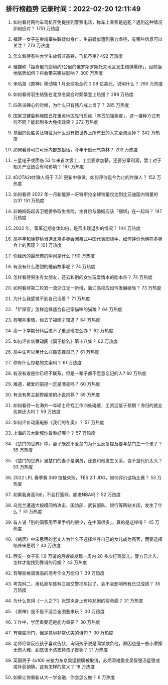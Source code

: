 
## 排行榜趋势 记录时间：2022-02-20 12:11:49
  
  1. 如何看待网约车司机开免提接到警察电话，称车上乘客是逃犯？遇到这种情况如何应对？ 1751 万热度
    
  2. 福建一女子在柬埔寨失联疑似身亡，生前疑似遭到暴力虐待，有哪些信息可以关注？ 773 万热度
    
  3. 怎么看待有些大学生放假非高铁、飞机不坐? 492 万热度
    
  4. 俄媒称「距离俄乌边境约1公里的俄罗斯罗斯托夫地区发生炮弹爆炸」，目前当地局势如何？将会带来哪些影响？ 300 万热度
    
  5. 米哈游《原神》移动端 1 月全球吸金约 2.08 亿美元，说明什么？ 290 万热度
    
  6. 如何看待羽生结弦在北京冬奥会时频繁登上热搜？ 289 万热度
    
  7. 四圣试禅心的时候，为什么只有猪八戒上当了？ 285 万热度
    
  8. 国家卫健委称我国已在重点地区先行启动「序贯加强免疫」，这一接种方式有何不同？能起到多大免疫效果？ 272 万热度
    
  9. 基因的优胜劣汰特征为什么没有把世界上所有丑的人完全淘汰掉？ 242 万热度
    
  10. 如何看待可口可乐内部放狠话，今年干倒元气森林？ 202 万热度
    
  11. 三星电子或面临 53 年来首次罢工，工会要求加薪，还要分享利润，罢工对于相关产业链会有何影响？ 197 万热度
    
  12. 《DOTA2》炸弹人将于 7.31 更新中重做，如何评价迄今为止的炸弹人？ 152 万热度
    
  13. 如何看待 2022 年一月新能源一哥特斯拉全球销量仅达到比亚迪国内销量的2/3? 151 万热度
    
  14. 非婚妈妈起诉卫健委争取生育险，生育险与婚姻应该「捆绑」在一起吗？ 147 万热度
    
  15. 2022 年，雷军近期身体如何，是否出现退步的情况？ 144 万热度
    
  16. 高亭宇和徐梦桃当选北京冬奥会闭幕式中国代表团旗手，如何评价他俩在冬奥会上的表现？ 101 万热度
    
  17. 你经历的最恐怖的瞬间是什么 ? 90 万热度
    
  18. 有没有什么甜甜的睡前故事呢？ 74 万热度
    
  19. 怎样看待男生有女朋友，还去和别的女生玩爱情本的剧本杀？ 74 万热度
    
  20. 如何看待第二轮双一流浙江无一新增，浙江高校应如何发展破局？ 73 万热度
    
  21. 为什么我感觉不到自己活着？ 71 万热度
    
  22. 「铲屎官」怎样选择适合自己家猫咪的猫粮？ 64 万热度
    
  23. 有哪些事情，你去了福建才知道？ 64 万热度
    
  24. 高一下学期分科后进不了重点班怎么办？ 62 万热度
    
  25. 如何评价新番动画《国王排名》第十八集？ 62 万热度
    
  26. 高中生可以用什么兴趣支撑自己？ 61 万热度
    
  27. 你有什么惊艳的文案吗？ 61 万热度
    
  28. 有没有谁是你已经不联系，但是一辈子都不愿意忘记的人? 60 万热度
    
  29. 难道，被爱的前提一定是漂亮吗？ 60 万热度
    
  30. 有没有男主超野超痞的小说推荐？ 59 万热度
    
  31. 如何看待一名海外一年硕士称找工作四处碰壁，工资远低于预期？海归的就业优势还大吗？ 59 万热度
    
  32. 如何评价动画电影《我们的冬奥》？ 57 万热度
    
  33. 上海的五大新城你最看好哪个？ 57 万热度
    
  34. 《楚门的世界》中，妻子既然不爱楚门为什么反复提及要与楚门生一个孩子？ 55 万热度
    
  35. 《楚门的世界》里楚门的妻子是演员，还要和他发生关系，岂不是代价太大？ 53 万热度
    
  36. 2022 LPL 春季赛 369 拉扯失败，TES 2:1 JDG，如何评价这场比赛？ 53 万热度
    
  37. 如果我身高3米，不会打篮球，能进NBA吗？ 52 万热度
    
  38. 乌克兰遭遇大规模网络攻击，国防部、武装部队、银行等网站关闭，发生了什么？ 51 万热度
    
  39. 有人说「别的国家用苹果手机的很少，在中国很多」，真的是这样吗？ 45 万热度
    
  40. 《蜗居》中宋思明的老丈人为什么不选择培养自己的女儿成为高官，而要选择培养宋思明？ 43 万热度
    
  41. 西安一女子花 1.9 万请的月嫂被发现一周内 20 多次打骂婴儿，警方已介入，怎样才能找到靠谱的月嫂？ 43 万热度
    
  42. 有哪些格调很高的高考作文万能句？ 39 万热度
    
  43. 考完科二，用私家车练科三被交警把车拦了，会不会影响所有已过成绩？ 35 万热度
    
  44. 为什么觉得《一人之下》张楚岚身上有种悲剧的宿命感？ 31 万热度
    
  45. 《原神》是不是不适合全图鉴来玩？ 30 万热度
    
  46. 工作中，学历重要还是能力重要？ 30 万热度
    
  47. 有哪些冷门，但是意境非常优美的诗句？ 30 万热度
    
  48. 老师经常反应孩子喜欢告状，询问孩子说是同学欺负他，原因也是一些小摩擦无伤大雅，到底该不该支持孩子告状？ 21 万热度
    
  49. 英国男子 4x100 米接力东京奥运银牌被取消，苏炳添谢震业吴智强汤星强或递补获铜牌，这有怎样的意义？ 18 万热度
    
  50. 如果让你重新从大一学金融，你会怎么做？ 6 万热度
    